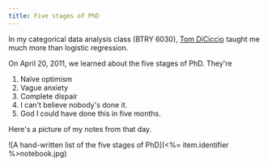```yaml
---
title: Five stages of PhD
---
```


In my categorical data analysis class (BTRY 6030), 
[Tom DiCiccio](http://www.ilr.cornell.edu/directory/tjd9/)
taught me much more than logistic regression.

On April 20, 2011, we learned about the five stages of PhD. They're

1. Naïve optimism
2. Vague anxiety
3. Complete dispair
4. I can't believe nobody's done it.
5. God I could have done this in five months.

Here's a picture of my notes from that day.

![A hand-written list of the five stages of PhD](<%= item.identifier %>notebook.jpg)
